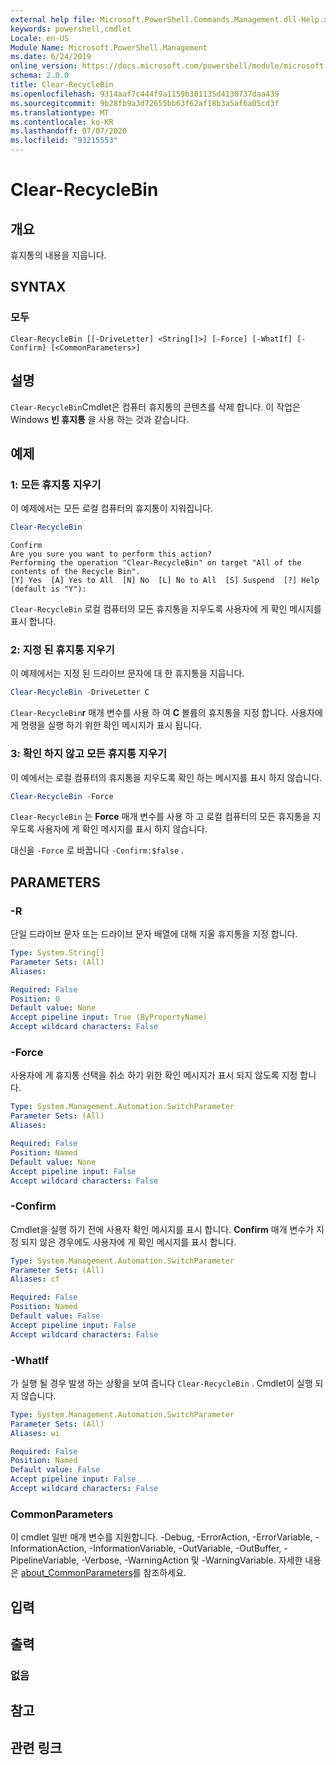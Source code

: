 ```yaml
---
external help file: Microsoft.PowerShell.Commands.Management.dll-Help.xml
keywords: powershell,cmdlet
Locale: en-US
Module Name: Microsoft.PowerShell.Management
ms.date: 6/24/2019
online version: https://docs.microsoft.com/powershell/module/microsoft.powershell.management/clear-recyclebin?view=powershell-5.1&WT.mc_id=ps-gethelp
schema: 2.0.0
title: Clear-RecycleBin
ms.openlocfilehash: 9314aaf7c444f9a1159b301135d4130737daa439
ms.sourcegitcommit: 9b28fb9a3d72655bb63f62af18b3a5af6a05cd3f
ms.translationtype: MT
ms.contentlocale: ko-KR
ms.lasthandoff: 07/07/2020
ms.locfileid: "93215553"
---
```

# Clear-RecycleBin

## 개요
휴지통의 내용을 지웁니다.

## SYNTAX

### 모두

```
Clear-RecycleBin [[-DriveLetter] <String[]>] [-Force] [-WhatIf] [-Confirm] [<CommonParameters>]
```

## 설명

`Clear-RecycleBin`Cmdlet은 컴퓨터 휴지통의 콘텐츠를 삭제 합니다. 이 작업은 Windows **빈 휴지통** 을 사용 하는 것과 같습니다.

## 예제

### 1: 모든 휴지통 지우기

이 예제에서는 모든 로컬 컴퓨터의 휴지통이 지워집니다.

```powershell
Clear-RecycleBin
```

```Output
Confirm
Are you sure you want to perform this action?
Performing the operation "Clear-RecycleBin" on target "All of the contents of the Recycle Bin".
[Y] Yes  [A] Yes to All  [N] No  [L] No to All  [S] Suspend  [?] Help (default is "Y"):
```

`Clear-RecycleBin` 로컬 컴퓨터의 모든 휴지통을 지우도록 사용자에 게 확인 메시지를 표시 합니다.

### 2: 지정 된 휴지통 지우기

이 예제에서는 지정 된 드라이브 문자에 대 한 휴지통을 지웁니다.

```powershell
Clear-RecycleBin -DriveLetter C
```

`Clear-RecycleBin`**r** 매개 변수를 사용 하 여 **C** 볼륨의 휴지통을 지정 합니다. 사용자에 게 명령을 실행 하기 위한 확인 메시지가 표시 됩니다.

### 3: 확인 하지 않고 모든 휴지통 지우기

이 예에서는 로컬 컴퓨터의 휴지통을 지우도록 확인 하는 메시지를 표시 하지 않습니다.

```powershell
Clear-RecycleBin -Force
```

`Clear-RecycleBin` 는 **Force** 매개 변수를 사용 하 고 로컬 컴퓨터의 모든 휴지통을 지우도록 사용자에 게 확인 메시지를 표시 하지 않습니다.

대신을 `-Force` 로 바꿉니다 `-Confirm:$false` .

## PARAMETERS

### -R

단일 드라이브 문자 또는 드라이브 문자 배열에 대해 지울 휴지통을 지정 합니다.

```yaml
Type: System.String[]
Parameter Sets: (All)
Aliases:

Required: False
Position: 0
Default value: None
Accept pipeline input: True (ByPropertyName)
Accept wildcard characters: False
```

### -Force

사용자에 게 휴지통 선택을 취소 하기 위한 확인 메시지가 표시 되지 않도록 지정 합니다.

```yaml
Type: System.Management.Automation.SwitchParameter
Parameter Sets: (All)
Aliases:

Required: False
Position: Named
Default value: None
Accept pipeline input: False
Accept wildcard characters: False
```

### -Confirm

Cmdlet을 실행 하기 전에 사용자 확인 메시지를 표시 합니다. **Confirm** 매개 변수가 지정 되지 않은 경우에도 사용자에 게 확인 메시지를 표시 합니다.

```yaml
Type: System.Management.Automation.SwitchParameter
Parameter Sets: (All)
Aliases: cf

Required: False
Position: Named
Default value: False
Accept pipeline input: False
Accept wildcard characters: False
```

### -WhatIf

가 실행 될 경우 발생 하는 상황을 보여 줍니다 `Clear-RecycleBin` . Cmdlet이 실행 되지 않습니다.

```yaml
Type: System.Management.Automation.SwitchParameter
Parameter Sets: (All)
Aliases: wi

Required: False
Position: Named
Default value: False
Accept pipeline input: False
Accept wildcard characters: False
```

### CommonParameters

이 cmdlet 일반 매개 변수를 지원합니다. -Debug, -ErrorAction, -ErrorVariable, -InformationAction, -InformationVariable, -OutVariable, -OutBuffer, -PipelineVariable, -Verbose, -WarningAction 및 -WarningVariable. 자세한 내용은 [about_CommonParameters](https://go.microsoft.com/fwlink/?LinkID=113216)를 참조하세요.

## 입력

## 출력

### 없음

## 참고

## 관련 링크
